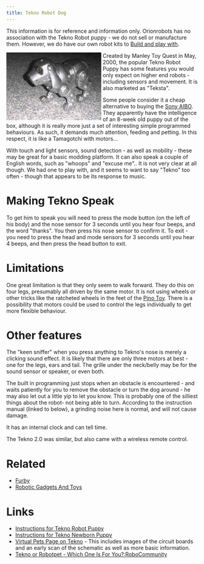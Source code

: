 ```yaml
---
title: Tekno Robot Dog
---
```

This information is for reference and information only. Orionrobots has no association with the Tekno Robot puppy - we do not sell or manufacture them. However, we do have our own robot kits to [Build and play with](http://shop.orionrobots.co.uk "buy robot kits to build").

<img style="float:left; margin-right:4px" src="/images/image88.jpg">Created by Manley Toy Quest in May, 2000, the popular Tekno Robot Puppy has some features you would only expect on higher end robots - including sensors and movement. It is also marketed as "Teksta". 

Some people consider it a cheap alternative to buying the [Sony AIBO](http://orionrobots.co.uk/Sony+AIBO).  They apparently have the intelligence of an 8-week old puppy out of the box, although it is really more just a set of interesting simple programmed behaviours. As such, it demands much attention, feeding and petting. In this respect, it is like a Tamagotchi with motors...

With touch and light sensors, sound detection - as well as mobility - these may be great for a basic modding platform. It can also speak a couple of English words, such as "whoops" and "excuse me".. It is not very clear at all though. We had one to play with, and it seems to want to say "Tekno" too often - though that appears to be its response to music.

# Making Tekno Speak
To get him to speak you will need to press the mode button (on the left of his body) and the nose sensor for 3 seconds until you hear four beeps, and the word "thanks". You then press his nose sensor to confirm it. To exit - you need to press the head and mode sensors for 3 seconds until you hear 4 beeps, and then press the head button to exit. 

# Limitations
One great limitation is that they only seem to walk forward. They do this on four legs, presumably all driven by the same motor. It is not using wheels or other tricks like the ratcheted wheels in the feet of the [Pino Toy](http://orionrobots.co.uk/Pino+Toy). There is a possibility that motors could be used to control the legs individually to get more flexible behaviour.

# Other features
The "keen sniffer" when you press anything to Tekno's nose is merely a clicking sound effect. It is likely that there are only three motors at best - one for the legs, ears and tail. The grille under the neck/belly may be for the sound sensor or speaker, or even both.

The built in programming just stops when an obstacle is encountered - and waits patiently for you to remove the obstacle or turn the dog around - he may also let out a little yip to let you know. This is probably one of the silliest things about the robot- not being able to turn. According to the instruction manual (linked to below), a grinding noise here is normal, and will not cause damage.

It has an internal clock and can tell time.

The Tekno 2.0 was similar, but also came with a wireless remote control.

# Related
* [Furby](http://orionrobots.co.uk/Furby)
* [Robotic Gadgets And Toys](http://orionrobots.co.uk/Robotic+Gadgets+And+Toys)

# Links
* [Instructions for Tekno Robot Puppy](http://www.virtualpet.com/vp/faq/instruct/archive/tekno%20puppy.pdf)
* [Instructions for Tekno Newborn Puppy](http://www.virtualpet.com/vp/faq/instruct/archive/tekno%20newborn.pdf)
* [Virtual Pets Page on Tekno](http://www.virtualpet.com/vp/farm/tekno/tekno.htm) - This includes images of the circuit boards and an early scan of the schematic as well as more basic information.
* [Tekno or Robotpet - Which One Is For You?:RoboCommunity](http://www.robocommunity.com/article/10425/Tekno-or-Robopet---Which-Robotic-Dog-Is-For-You-/)
